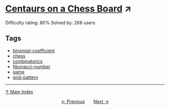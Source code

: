 # [Centaurs on a Chess Board](https://projecteuler.net/problem=554) ↗️

Difficulty rating: 80%
Solved by: 268 users
## Tags

- [binomial-coefficient](../tags/binomial-coefficient.md)
- [chess](../tags/chess.md)
- [combinatorics](../tags/combinatorics.md)
- [fibonacci-number](../tags/fibonacci-number.md)
- [game](../tags/game.md)
- [grid-pattern](../tags/grid-pattern.md)



---

[↑ Main Index](../README.md)


<div align=center><a href='553.md'>← Previous</a> &nbsp;&nbsp; &nbsp;&nbsp;  <a href='555.md'>Next →</a></div>
